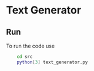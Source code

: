 # Text Generator

## Run

To run the code use

```bash
    cd src
    python[3] text_generator.py
```
